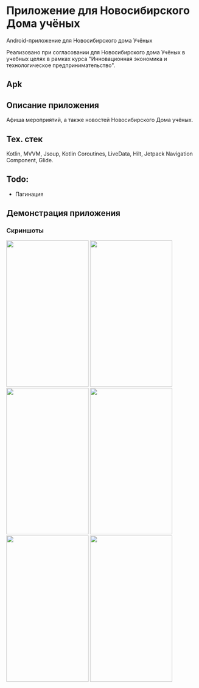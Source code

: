 # Приложение для Новосибирского Дома учёных

Android-приложение для Новосибирского дома Учёных

Реализовано при согласовании для Новосибирского дома Учёных в учебных целях в рамках курса "Инновационная экономика и технологическое предпринимательство".

## Apk


## Описание приложения

Афиша мероприятий, а также новостей Новосибирского Дома учёных.

## Тех. стек

Kotlin, MVVM, Jsoup, Kotlin Coroutines, LiveData, Hilt, Jetpack Navigation Component, Glide.

## Todo:
-  Пагинация

## Демонстрация приложения

### Скриншоты

<img src="https://github.com/IlyaVolf/AfficheApp/assets/70796651/9e5c5aba-9eb5-4abf-aa8c-45bb1188de04" width="216" height="384">
<img src="https://github.com/IlyaVolf/AfficheApp/assets/70796651/16caeee2-339c-4157-8735-f4aa786c58d4" width="216" height="384">
<img src="https://github.com/IlyaVolf/AfficheApp/assets/70796651/52b92426-3646-4256-adc9-ecbe69d3465b" width="216" height="384">
<img src="https://github.com/IlyaVolf/AfficheApp/assets/70796651/2e8307e6-633e-4bbd-9ef7-50b2f02f246b" width="216" height="384">
<img src="https://github.com/IlyaVolf/AfficheApp/assets/70796651/8d3b5ab0-c851-4eba-aac5-373e8aeca658" width="216" height="384">
<img src="https://github.com/IlyaVolf/AfficheApp/assets/70796651/dfacbf11-01f9-48f8-9a28-c54d325c7dee" width="216" height="384">
